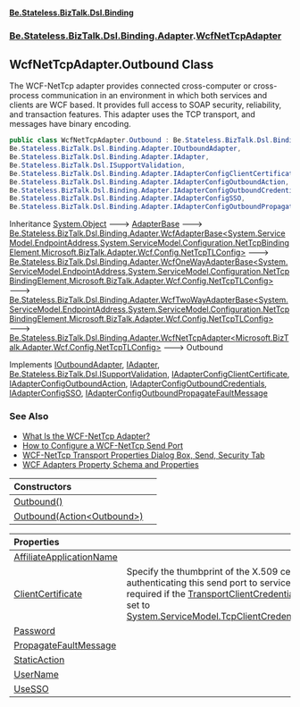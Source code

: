 #### [Be.Stateless.BizTalk.Dsl.Binding](README.md 'README')
### [Be.Stateless.BizTalk.Dsl.Binding.Adapter](Be.Stateless.BizTalk.Dsl.Binding.Adapter.md 'Be.Stateless.BizTalk.Dsl.Binding.Adapter').[WcfNetTcpAdapter](WcfNetTcpAdapter.md 'Be.Stateless.BizTalk.Dsl.Binding.Adapter.WcfNetTcpAdapter')

## WcfNetTcpAdapter.Outbound Class

The WCF-NetTcp adapter provides connected cross-computer or cross-process communication in an environment in which
both services and clients are WCF based. It provides full access to SOAP security, reliability, and transaction
features. This adapter uses the TCP transport, and messages have binary encoding.

```csharp
public class WcfNetTcpAdapter.Outbound : Be.Stateless.BizTalk.Dsl.Binding.Adapter.WcfNetTcpAdapter<Microsoft.BizTalk.Adapter.Wcf.Config.NetTcpTLConfig>,
Be.Stateless.BizTalk.Dsl.Binding.Adapter.IOutboundAdapter,
Be.Stateless.BizTalk.Dsl.Binding.Adapter.IAdapter,
Be.Stateless.BizTalk.Dsl.ISupportValidation,
Be.Stateless.BizTalk.Dsl.Binding.Adapter.IAdapterConfigClientCertificate,
Be.Stateless.BizTalk.Dsl.Binding.Adapter.IAdapterConfigOutboundAction,
Be.Stateless.BizTalk.Dsl.Binding.Adapter.IAdapterConfigOutboundCredentials,
Be.Stateless.BizTalk.Dsl.Binding.Adapter.IAdapterConfigSSO,
Be.Stateless.BizTalk.Dsl.Binding.Adapter.IAdapterConfigOutboundPropagateFaultMessage
```

Inheritance [System.Object](https://docs.microsoft.com/en-us/dotnet/api/System.Object 'System.Object') &#129106; [AdapterBase](AdapterBase.md 'Be.Stateless.BizTalk.Dsl.Binding.Adapter.AdapterBase') &#129106; [Be.Stateless.BizTalk.Dsl.Binding.Adapter.WcfAdapterBase&lt;](WcfAdapterBase_TAddress,TBinding,TConfig_.md 'Be.Stateless.BizTalk.Dsl.Binding.Adapter.WcfAdapterBase<TAddress,TBinding,TConfig>')[System.ServiceModel.EndpointAddress](https://docs.microsoft.com/en-us/dotnet/api/System.ServiceModel.EndpointAddress 'System.ServiceModel.EndpointAddress')[,](WcfAdapterBase_TAddress,TBinding,TConfig_.md 'Be.Stateless.BizTalk.Dsl.Binding.Adapter.WcfAdapterBase<TAddress,TBinding,TConfig>')[System.ServiceModel.Configuration.NetTcpBindingElement](https://docs.microsoft.com/en-us/dotnet/api/System.ServiceModel.Configuration.NetTcpBindingElement 'System.ServiceModel.Configuration.NetTcpBindingElement')[,](WcfAdapterBase_TAddress,TBinding,TConfig_.md 'Be.Stateless.BizTalk.Dsl.Binding.Adapter.WcfAdapterBase<TAddress,TBinding,TConfig>')[Microsoft.BizTalk.Adapter.Wcf.Config.NetTcpTLConfig](https://docs.microsoft.com/en-us/dotnet/api/Microsoft.BizTalk.Adapter.Wcf.Config.NetTcpTLConfig 'Microsoft.BizTalk.Adapter.Wcf.Config.NetTcpTLConfig')[&gt;](WcfAdapterBase_TAddress,TBinding,TConfig_.md 'Be.Stateless.BizTalk.Dsl.Binding.Adapter.WcfAdapterBase<TAddress,TBinding,TConfig>') &#129106; [Be.Stateless.BizTalk.Dsl.Binding.Adapter.WcfOneWayAdapterBase&lt;](WcfOneWayAdapterBase_TAddress,TBinding,TConfig_.md 'Be.Stateless.BizTalk.Dsl.Binding.Adapter.WcfOneWayAdapterBase<TAddress,TBinding,TConfig>')[System.ServiceModel.EndpointAddress](https://docs.microsoft.com/en-us/dotnet/api/System.ServiceModel.EndpointAddress 'System.ServiceModel.EndpointAddress')[,](WcfOneWayAdapterBase_TAddress,TBinding,TConfig_.md 'Be.Stateless.BizTalk.Dsl.Binding.Adapter.WcfOneWayAdapterBase<TAddress,TBinding,TConfig>')[System.ServiceModel.Configuration.NetTcpBindingElement](https://docs.microsoft.com/en-us/dotnet/api/System.ServiceModel.Configuration.NetTcpBindingElement 'System.ServiceModel.Configuration.NetTcpBindingElement')[,](WcfOneWayAdapterBase_TAddress,TBinding,TConfig_.md 'Be.Stateless.BizTalk.Dsl.Binding.Adapter.WcfOneWayAdapterBase<TAddress,TBinding,TConfig>')[Microsoft.BizTalk.Adapter.Wcf.Config.NetTcpTLConfig](https://docs.microsoft.com/en-us/dotnet/api/Microsoft.BizTalk.Adapter.Wcf.Config.NetTcpTLConfig 'Microsoft.BizTalk.Adapter.Wcf.Config.NetTcpTLConfig')[&gt;](WcfOneWayAdapterBase_TAddress,TBinding,TConfig_.md 'Be.Stateless.BizTalk.Dsl.Binding.Adapter.WcfOneWayAdapterBase<TAddress,TBinding,TConfig>') &#129106; [Be.Stateless.BizTalk.Dsl.Binding.Adapter.WcfTwoWayAdapterBase&lt;](WcfTwoWayAdapterBase_TAddress,TBinding,TConfig_.md 'Be.Stateless.BizTalk.Dsl.Binding.Adapter.WcfTwoWayAdapterBase<TAddress,TBinding,TConfig>')[System.ServiceModel.EndpointAddress](https://docs.microsoft.com/en-us/dotnet/api/System.ServiceModel.EndpointAddress 'System.ServiceModel.EndpointAddress')[,](WcfTwoWayAdapterBase_TAddress,TBinding,TConfig_.md 'Be.Stateless.BizTalk.Dsl.Binding.Adapter.WcfTwoWayAdapterBase<TAddress,TBinding,TConfig>')[System.ServiceModel.Configuration.NetTcpBindingElement](https://docs.microsoft.com/en-us/dotnet/api/System.ServiceModel.Configuration.NetTcpBindingElement 'System.ServiceModel.Configuration.NetTcpBindingElement')[,](WcfTwoWayAdapterBase_TAddress,TBinding,TConfig_.md 'Be.Stateless.BizTalk.Dsl.Binding.Adapter.WcfTwoWayAdapterBase<TAddress,TBinding,TConfig>')[Microsoft.BizTalk.Adapter.Wcf.Config.NetTcpTLConfig](https://docs.microsoft.com/en-us/dotnet/api/Microsoft.BizTalk.Adapter.Wcf.Config.NetTcpTLConfig 'Microsoft.BizTalk.Adapter.Wcf.Config.NetTcpTLConfig')[&gt;](WcfTwoWayAdapterBase_TAddress,TBinding,TConfig_.md 'Be.Stateless.BizTalk.Dsl.Binding.Adapter.WcfTwoWayAdapterBase<TAddress,TBinding,TConfig>') &#129106; [Be.Stateless.BizTalk.Dsl.Binding.Adapter.WcfNetTcpAdapter&lt;](WcfNetTcpAdapter_TConfig_.md 'Be.Stateless.BizTalk.Dsl.Binding.Adapter.WcfNetTcpAdapter<TConfig>')[Microsoft.BizTalk.Adapter.Wcf.Config.NetTcpTLConfig](https://docs.microsoft.com/en-us/dotnet/api/Microsoft.BizTalk.Adapter.Wcf.Config.NetTcpTLConfig 'Microsoft.BizTalk.Adapter.Wcf.Config.NetTcpTLConfig')[&gt;](WcfNetTcpAdapter_TConfig_.md 'Be.Stateless.BizTalk.Dsl.Binding.Adapter.WcfNetTcpAdapter<TConfig>') &#129106; Outbound

Implements [IOutboundAdapter](IOutboundAdapter.md 'Be.Stateless.BizTalk.Dsl.Binding.Adapter.IOutboundAdapter'), [IAdapter](IAdapter.md 'Be.Stateless.BizTalk.Dsl.Binding.Adapter.IAdapter'), [Be.Stateless.BizTalk.Dsl.ISupportValidation](https://docs.microsoft.com/en-us/dotnet/api/Be.Stateless.BizTalk.Dsl.ISupportValidation 'Be.Stateless.BizTalk.Dsl.ISupportValidation'), [IAdapterConfigClientCertificate](IAdapterConfigClientCertificate.md 'Be.Stateless.BizTalk.Dsl.Binding.Adapter.IAdapterConfigClientCertificate'), [IAdapterConfigOutboundAction](IAdapterConfigOutboundAction.md 'Be.Stateless.BizTalk.Dsl.Binding.Adapter.IAdapterConfigOutboundAction'), [IAdapterConfigOutboundCredentials](IAdapterConfigOutboundCredentials.md 'Be.Stateless.BizTalk.Dsl.Binding.Adapter.IAdapterConfigOutboundCredentials'), [IAdapterConfigSSO](IAdapterConfigSSO.md 'Be.Stateless.BizTalk.Dsl.Binding.Adapter.IAdapterConfigSSO'), [IAdapterConfigOutboundPropagateFaultMessage](IAdapterConfigOutboundPropagateFaultMessage.md 'Be.Stateless.BizTalk.Dsl.Binding.Adapter.IAdapterConfigOutboundPropagateFaultMessage')

### See Also
- [What Is the WCF-NetTcp Adapter?](https://docs.microsoft.com/en-us/biztalk/core/what-is-the-wcf-nettcp-adapter 'https://docs.microsoft.com/en-us/biztalk/core/what-is-the-wcf-nettcp-adapter')
- [How to Configure a WCF-NetTcp Send Port](https://docs.microsoft.com/en-us/biztalk/core/how-to-configure-a-wcf-nettcp-send-port 'https://docs.microsoft.com/en-us/biztalk/core/how-to-configure-a-wcf-nettcp-send-port')
- [WCF-NetTcp Transport Properties Dialog Box, Send, Security Tab](https://docs.microsoft.com/en-us/biztalk/core/technical-reference/wcf-nettcp-transport-properties-dialog-box-send-security-tab 'https://docs.microsoft.com/en-us/biztalk/core/technical-reference/wcf-nettcp-transport-properties-dialog-box-send-security-tab')
- [WCF Adapters Property Schema and Properties](https://docs.microsoft.com/en-us/biztalk/core/wcf-adapters-property-schema-and-properties 'https://docs.microsoft.com/en-us/biztalk/core/wcf-adapters-property-schema-and-properties')

| Constructors | |
| :--- | :--- |
| [Outbound()](WcfNetTcpAdapter.Outbound.Outbound().md 'Be.Stateless.BizTalk.Dsl.Binding.Adapter.WcfNetTcpAdapter.Outbound.Outbound()') | |
| [Outbound(Action&lt;Outbound&gt;)](WcfNetTcpAdapter.Outbound.Outbound(Action_Outbound_).md 'Be.Stateless.BizTalk.Dsl.Binding.Adapter.WcfNetTcpAdapter.Outbound.Outbound(System.Action<Be.Stateless.BizTalk.Dsl.Binding.Adapter.WcfNetTcpAdapter.Outbound>)') | |

| Properties | |
| :--- | :--- |
| [AffiliateApplicationName](WcfNetTcpAdapter.Outbound.AffiliateApplicationName.md 'Be.Stateless.BizTalk.Dsl.Binding.Adapter.WcfNetTcpAdapter.Outbound.AffiliateApplicationName') | |
| [ClientCertificate](WcfNetTcpAdapter.Outbound.ClientCertificate.md 'Be.Stateless.BizTalk.Dsl.Binding.Adapter.WcfNetTcpAdapter.Outbound.ClientCertificate') | Specify the thumbprint of the X.509 certificate for authenticating this send port to services. This property is required if the [TransportClientCredentialType](WcfNetTcpAdapter_TConfig_.TransportClientCredentialType.md 'Be.Stateless.BizTalk.Dsl.Binding.Adapter.WcfNetTcpAdapter<TConfig>.TransportClientCredentialType') property is set to [System.ServiceModel.TcpClientCredentialType.Certificate](https://docs.microsoft.com/en-us/dotnet/api/System.ServiceModel.TcpClientCredentialType.Certificate 'System.ServiceModel.TcpClientCredentialType.Certificate'). |
| [Password](WcfNetTcpAdapter.Outbound.Password.md 'Be.Stateless.BizTalk.Dsl.Binding.Adapter.WcfNetTcpAdapter.Outbound.Password') | |
| [PropagateFaultMessage](WcfNetTcpAdapter.Outbound.PropagateFaultMessage.md 'Be.Stateless.BizTalk.Dsl.Binding.Adapter.WcfNetTcpAdapter.Outbound.PropagateFaultMessage') | |
| [StaticAction](WcfNetTcpAdapter.Outbound.StaticAction.md 'Be.Stateless.BizTalk.Dsl.Binding.Adapter.WcfNetTcpAdapter.Outbound.StaticAction') | |
| [UserName](WcfNetTcpAdapter.Outbound.UserName.md 'Be.Stateless.BizTalk.Dsl.Binding.Adapter.WcfNetTcpAdapter.Outbound.UserName') | |
| [UseSSO](WcfNetTcpAdapter.Outbound.UseSSO.md 'Be.Stateless.BizTalk.Dsl.Binding.Adapter.WcfNetTcpAdapter.Outbound.UseSSO') | |

